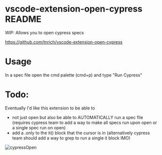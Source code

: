 # vscode-extension-open-cypress README
WIP: Allows you to open cypress specs

https://github.com/tnrich/vscode-extension-open-cypress

# Usage
In a spec file open the cmd palette (cmd+p) and type "Run Cypress"

# Todo: 
Eventually I'd like this extension to be able to 
- not just open but also be able to AUTOMATICALLY run a spec file (requires cypress team to add a way to make all specs run upon open or a single spec run on open)
- add a .only to the it() block that the cursor is in (alternatively cypress team should add a way to grep to run a single it block IMO)


![cypressOpen](https://user-images.githubusercontent.com/2730609/63109187-764a4580-bf3d-11e9-9c6e-fbb5d1173737.gif)


